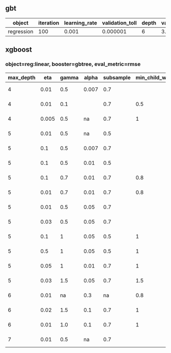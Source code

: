 ## gbt

|object|iteration|learning_rate|validation_toll|depth|valid_result|test_result|
|---|---|---|---|---|---|---|
|regression|100|0.001|0.000001|6|3.82|3.906|


## xgboost

### object=reg:linear, booster=gbtree, eval_metric=rmse

|max_depth|eta|gamma|alpha|subsample|min_child_weight|num_round|**train_result**|**valid_result**|**test_result**|
|---|---|---|----|---|----|---|---|---|---|
|4|0.01|0.5|0.007|0.7||800|3.99 ~ 3.81|3.740|3.884|
|4|0.01|0.1| |0.7| 0.5|400|3.99 ~ 3.83|3.742|3.884|
|4|0.005| 0.5|na|0.7|1|400|3.99 ~ 3.85|3.749|3.886|
|5|0.01|0.5|na|0.5||800|3.99 ~ 3.76|3.74|3.885|
|5|0.1|0.5|0.007|0.7||800|3.99 ~ 3.40|3.81|3.952|
|5|0.1|0.5|0.01|0.5||400|3.97 ~ 3.57|3.789|na|
|5|0.1|0.7|0.01|0.7|0.8|400|3.97 ~ 3.57|3.788|3.937|
|5|0.01|0.7|0.01|0.7|0.8|400|3.99 ~ 3.80|3.741|3.884|
|5|0.01|0.5|0.05|0.7| |400|3.99 ~ 3.79 |3.739|3.886 |
|5|0.03|0.5|0.05|0.7| |400|3.99 ~ 3.702 |3.740|3.888|
|5|0.1|1|0.05|0.5|1|400|3.97 ~ 3.57|3.78|na|
|5|0.5|1|0.05|0.5|1|400|3.89 ~ 3.30|4.19|na|
|5|0.05|1|0.01|0.7|1|400|3.98 ~ 3.67 |3.754 |na|
|5|0.03|1.5|0.05|0.7|1.5|400| 3.99 ~ 3.73|3.745|3.889|
|6|0.01| na | 0.3|na |0.8|800|3.99 ~ 3.69|3.745|na|
|6|0.02| 1.5 | 0.1|0.7|1|400|3.99 ~ 3.69|3.745 |na|
|6|0.01| 1.0 | 0.1|0.7|1|400|3.99 ~ 3.76 |3.742  |na|
|7|0.01|0.5|na|0.7||800|3.91 ~ 3.50|3.87|3.886|

